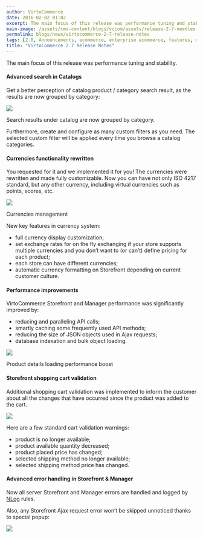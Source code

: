 ```yaml
---
author: VirtoCommerce
date: 2016-02-02 01:02
excerpt: The main focus of this release was performance tuning and stability.
main-image: /assets/cms-content/blogs/vccom/assets/release-2-7-needles.jpg
permalink: blogs/news/virtocommerce-2-7-release-notes
tags: [2.0, Announcements, ecommerce, enterprise ecommerce, features, open source, platform, release notes]
title: "VirtoCommerce 2.7 Release Notes"
---
```

The main focus of this release was performance tuning and stability.

#### Advanced search in Catalogs

Get a better perception of catalog product / category search result, as the results are now grouped by category:

![](/assets/cms-content/blogs/vccom/assets/78c665d5-cc7e-5197-9de5-b0293ddd04bd.png)

Search results under catalog are now grouped by category.

Furthermore, create and configure as many custom filters as you need. The selected custom filter will be applied every time you browse a catalog categories.

#### Currencies functionality rewritten

You requested for it and we implemented it for you! The currencies were rewritten and made fully customizable. Now you can have not only ISO 4217 standard, but any other currency, including virtual currencies such as points, scores, etc.

![](/assets/cms-content/blogs/vccom/assets/247b5c8b-21d6-66e6-ceda-39cf3e3a12b2.png)

Currencies management

New key features in currency system:

* full currency display customization;
* set exchange rates for on the fly exchanging if your store supports multiple currencies and you don’t want to (or can’t) define pricing for each product;
* each store can have different currencies;
* automatic currency formatting on Storefront depending on current customer culture.

#### Performance improvements

VirtoCommerce Storefront and Manager performance was significantly improved by:

* reducing and paralleling API calls;
* smartly caching some frequently used API methods;
* reducing the size of JSON objects used in Ajax requests;
* database indexation and bulk object loading.

![](/assets/cms-content/blogs/vccom/assets/907a237b-777a-8e52-6f88-348566593974.png)

Product details loading performance boost

#### Storefront shopping cart validation

Additional shopping cart validation was implemented to inform the customer about all the changes that have occurred since the product was added to the cart.

![](/assets/cms-content/blogs/vccom/assets/cdad0a51-a4bb-79ae-87b7-53de91cc7027.png)

Here are a few standard cart validation warnings:

* product is no longer available;
* product available quantity decreased;
* product placed price has changed;
* selected shipping method no longer available;
* selected shipping method price has changed.

#### Advanced error handling in Storefront &amp; Manager

Now all server Storefront and Manager errors are handled and logged by [NLog](https://www.google.com/url?q=https://github.com/nlog/NLog/wiki/Configuration-file%23rules&amp;sa=D&amp;ust=1454407345039000&amp;usg=AFQjCNH8FvlAk15w7r0gMO96WLJr05iHsQ) rules.

Also, any Storefront Ajax request error won’t be skipped unnoticed thanks to special popup:

![](/assets/cms-content/blogs/vccom/assets/e283ffea-6ba8-9abe-2689-9a132a1da768.png)
